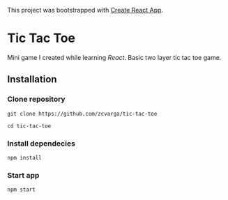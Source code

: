 This project was bootstrapped with [Create React App](https://github.com/facebook/create-react-app).

# Tic Tac Toe

Mini game I created while learning *React*. Basic two layer tic tac toe game.

## Installation
### Clone repository
`git clone https://github.com/zcvarga/tic-tac-toe `

`cd tic-tac-toe `

### Install dependecies
`npm install`

### Start app
`npm start`
